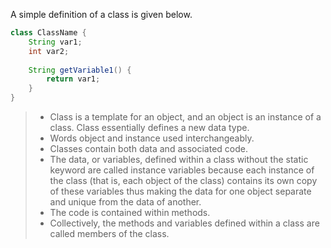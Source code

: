 A simple definition of a class is given below.
```java
class ClassName {
    String var1;
    int var2;
    
    String getVariable1() {
        return var1;
    }
}
```
> - Class is a template for an object, and an object is an instance of a class. Class essentially defines a new data type.
> - Words object and instance used interchangeably.
> - Classes contain both data and associated code.
> - The data, or variables, defined within a class without the static keyword are called instance variables because each instance of the class (that is, each object of the class) contains its own copy of these variables thus making the data for one object separate and unique from the data of another.
> - The code is contained within methods.
> - Collectively, the methods and variables defined within a class are called members of the class.